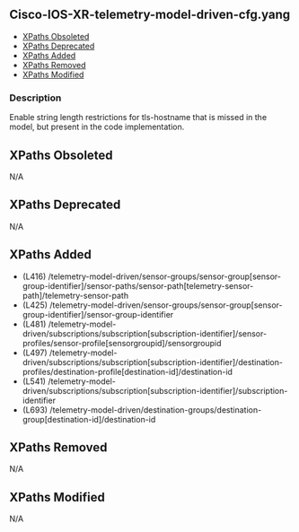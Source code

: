 ## Cisco-IOS-XR-telemetry-model-driven-cfg.yang

- [XPaths Obsoleted](#xpaths-obsoleted)
- [XPaths Deprecated](#xpaths-deprecated)
- [XPaths Added](#xpaths-added)
- [XPaths Removed](#xpaths-removed)
- [XPaths Modified](#xpaths-modified)

### Description

Enable string length restrictions for tls-hostname that is missed in the model, but present in the code implementation.

## XPaths Obsoleted

N/A

## XPaths Deprecated

N/A

## XPaths Added

- (L416)	/telemetry-model-driven/sensor-groups/sensor-group[sensor-group-identifier]/sensor-paths/sensor-path[telemetry-sensor-path]/telemetry-sensor-path
- (L425)	/telemetry-model-driven/sensor-groups/sensor-group[sensor-group-identifier]/sensor-group-identifier
- (L481)	/telemetry-model-driven/subscriptions/subscription[subscription-identifier]/sensor-profiles/sensor-profile[sensorgroupid]/sensorgroupid
- (L497)	/telemetry-model-driven/subscriptions/subscription[subscription-identifier]/destination-profiles/destination-profile[destination-id]/destination-id
- (L541)	/telemetry-model-driven/subscriptions/subscription[subscription-identifier]/subscription-identifier
- (L693)	/telemetry-model-driven/destination-groups/destination-group[destination-id]/destination-id

## XPaths Removed

N/A

## XPaths Modified

N/A

